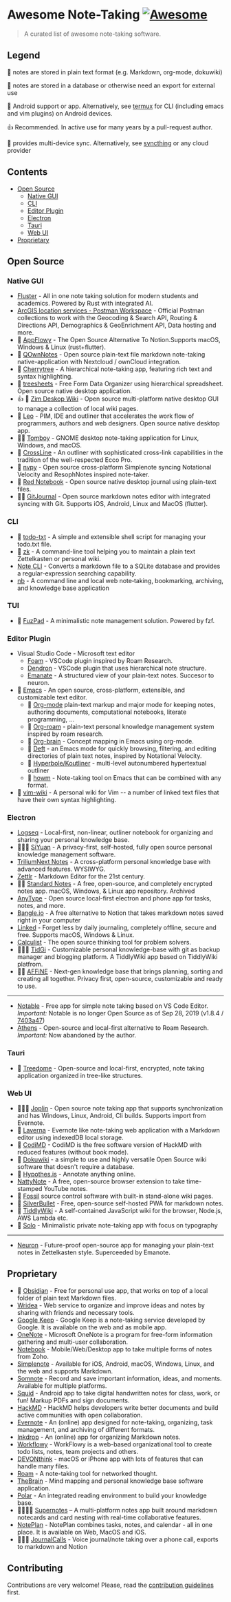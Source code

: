 # Awesome Note-Taking [![Awesome](https://awesome.re/badge.svg)](https://awesome.re)

> A curated list of awesome note-taking software.

## Legend

📖 notes are stored in plain text format (e.g. Markdown, org-mode, dokuwiki)

📕 notes are stored in a database or otherwise need an export for external use

🤖 Android support or app. Alternatively, see [termux](https://termux.dev/) for CLI (including emacs and vim plugins) on Android devices.

👍 Recommended. In active use for many years by a pull-request author.

🔁 provides multi-device sync. Alternatively, see [syncthing](https://syncthing.net/) or any cloud provider

## Contents

- [Open Source](#open-source)
  - [Native GUI](#native-gui)
  - [CLI](#cli)
  - [Editor Plugin](#editor-plugin)
  - [Electron](#electron)
  - [Tauri](#tauri)
  - [Web UI](#web-ui)
- [Proprietary](#proprietary)

## Open Source

### Native GUI

- [Fluster](https://fluster-one.vercel.app) - All in one note taking solution for modern students and academics. Powered by Rust with integrated AI.
- [ArcGIS location services - Postman Workspace](https://www.postman.com/arcgis-developer/workspace/arcgis-location-services) - Official Postman collections to work with the Geocoding & Search API, Routing & Directions API, Demographics & GeoEnrichment API, Data hosting and more.
- 📕 [AppFlowy](https://github.com/AppFlowy-IO/AppFlowy) - The Open Source Alternative To Notion.Supports macOS, Windows & Linux (rust+flutter).
- 📖 [QOwnNotes](https://www.qownnotes.org/) - Open source plain-text file markdown note-taking native-application with Nextcloud / ownCloud integration.
- 📕 [Cherrytree](http://www.giuspen.com/cherrytree) - A hierarchical note-taking app, featuring rich text and syntax highlighting.
- 📕 [treesheets](https://github.com/aardappel/treesheets) - Free Form Data Organizer using hierarchical spreadsheet. Open source native desktop application.
- 👍 📖 [Zim Deskop Wiki](https://zim-wiki.org/) - Open source multi-platform native desktop GUI to manage a collection of local wiki pages.
- 📕 [Leo](https://leo-editor.github.io/) - PIM, IDE and outliner that accelerates the work flow of programmers, authors and web designers. Open source native desktop app.
- 🤖🔁 [Tomboy](https://wiki.gnome.org/Apps/Tomboy) - GNOME desktop note-taking application for Linux, Windows, and macOS.
- 📕 [CrossLine](https://github.com/rochus-keller/CrossLine) - An outliner with sophisticated cross-link capabilities in the tradition of the well-respected Ecco Pro.
- 📖 [nvpy](https://github.com/cpbotha/nvpy) - Open source cross-platform Simplenote syncing Notational Velocity and ResophNotes inspired note-taker.
- 📖 [Red Notebook](https://rednotebook.app/) - Open source native desktop journal using plain-text files.
- 📖🤖 [GitJournal](https://github.com/GitJournal/GitJournal) - Open source markdown notes editor with integrated syncing with Git. Supports iOS, Android, Linux and MacOS (flutter).

### CLI

- 📖 [todo-txt](https://github.com/todotxt/todo.txt-cli) - A simple and extensible shell script for managing your todo.txt file.
- 📖 [zk](https://github.com/mickael-menu/zk) - A command-line tool helping you to maintain a plain text Zettelkasten or personal wiki.
- [Note CLI](https://github.com/yuis-ice/note-cli) - Converts a markdown file to a SQLite database and provides a regular-expression searching capability.
- [nb](https://github.com/xwmx/nb) - A command line and local web note‑taking, bookmarking, archiving, and knowledge base application

### TUI

- 📖 [FuzPad](https://github.com/JianZcar/FuzPad) - A minimalistic note management solution. Powered by fzf.

### Editor Plugin

- Visual Studio Code - Microsoft text editor
  - [Foam](https://foambubble.github.io/) - VSCode plugin inspired by Roam Research.
  - [Dendron](https://github.com/dendronhq/dendron) - VSCode plugin that uses hierarchical note structure.
  - [Emanate](https://github.com/srid/emanote) - A structured view of your plain-text notes. Succesor to neuron.
- 🤖 [Emacs](https://www.gnu.org/software/emacs/) - An open source, cross-platform, extensible, and customizable text editor.
  - 📖 [Org-mode](https://orgmode.org/) plain-text markup and major mode for keeping notes, authoring documents, computational notebooks, literate programming, …
  - 📖 [Org-roam](https://www.orgroam.com/) - plain-text personal knowledge management system inspired by roam research.
  - 📖 [Org-brain](https://github.com/Kungsgeten/org-brain) - Concept mapping in Emacs using org-mode.
  - 📖 [Deft](https://github.com/jrblevin/deft) - an Emacs mode for quickly browsing, filtering, and editing directories of plain text notes, inspired by Notational Velocity.
  - 📖 [Hyperbole/Koutliner](https://www.gnu.org/software/hyperbole/) - multi-level autonumbered hypertextual outliner
  - 📖 [howm](https://kaorahi.github.io/howm/) - Note-taking tool on Emacs that can be combined with any format.
- 📖 [vim-wiki](https://github.com/vimwiki/vimwiki) - A personal wiki for Vim -- a number of linked text files that have their own syntax highlighting.

### Electron

- [Logseq](https://github.com/logseq/logseq) - Local-first, non-linear, outliner notebook for organizing and sharing your personal knowledge base.
- 📕🤖🔁 [SiYuan](https://github.com/siyuan-note/siyuan) - A privacy-first, self-hosted, fully open source personal knowledge management software.
- [TriliumNext Notes](https://github.com/TriliumNext/Notes) - A cross-platform personal knowledge base with advanced features. WYSIWYG.
- [Zettlr](https://www.zettlr.com/) - Markdown Editor for the 21st century.
- 🤖🔁 [Standard Notes](https://github.com/standardnotes/app) - A free, open-source, and completely encrypted notes app. macOS, Windows, & Linux app repository. Archived
- [AnyType](https://anytype.io/) - Open source local-first electron and phone app for tasks, notes, and more.
- [Bangle.io](https://bangle.io) - A free alternative to Notion that takes markdown notes saved right in your computer
- [Linked](https://github.com/lostdesign/linked) - Forget less by daily journaling, completely offline, secure and free. Supports macOS, Windows & Linux.
- [Calculist](https://calculist.io/) - The open source thinking tool for problem solvers.
- 📖🤖🔁 [TidGi](https://github.com/tiddly-gittly/TidGi-Desktop) - Customizable personal knowledge-base with git as backup manager and blogging platform. A TiddlyWiki app based on TiddlyWiki platfrom.
- 📕🔁 [AFFiNE](https://github.com/toeverything/AFFiNE) - Next-gen knowledge base that brings planning, sorting and creating all together. Privacy first, open-source, customizable and ready to use.

---

- [Notable](https://notable.app/) - Free app for simple note taking based on VS Code Editor. _Important:_ Notable is no longer Open Source as of Sep 28, 2019 (v1.8.4 / [7403a47](https://github.com/notable/notable/commit/7403a47f7602860d227268dda08e3b6f504fd30c))
- [Athens](https://github.com/athensresearch/athens) - Open-source and local-first alternative to Roam Research. _Important:_ Now abandoned by the author.

### Tauri

- 📕 [Treedome](https://codeberg.org/solver-orgz/treedome) - Open-source and local-first, encrypted, note taking application organized in tree-like structures.

### Web UI

- 📖🤖🔁 [Joplin](https://joplinapp.org/) - Open source note taking app that supports synchronization and has Windows, Linux, Android, Cli builds. Supports import from Evernote.
- 📕 [Laverna](https://laverna.cc) - Evernote like note-taking web application with a Markdown editor using indexedDB local storage.
- 📖 [CodiMD](https://github.com/hackmdio/codimd) - CodiMD is the free software version of HackMD with reduced features (without book mode).
- 📖 [Dokuwiki](https://www.dokuwiki.org/dokuwiki) - a simple to use and highly versatile Open Source wiki software that doesn't require a database.
- 📕 [Hypothes.is](https://hypothes.is/) - Annotate anything online.
- [NattyNote](https://github.com/ahmedelq/NattyNote) - A free, open-source browser extension to take time-stamped YouTube notes.
- 📖 [Fossil](https://www2.fossil-scm.org/home/doc/trunk/www/index.wiki) source control software with built-in stand-alone wiki pages.
- 📖 [SilverBullet](https://github.com/silverbulletmd/silverbullet) - Free, open-source self-hosted PWA for markdown notes.
- 📖 [TiddlyWiki](https://github.com/TiddlyWiki/TiddlyWiki5) - A self-contained JavaScript wiki for the browser, Node.js, AWS Lambda etc.
- 📕 [Solo](https://github.com/johnSamilin/solo) - Minimalistic private note-taking app with focus on typography

---

- [Neuron](https://neuron.zettel.page/) - Future-proof open-source app for managing your plain-text notes in Zettelkasten style. Superceeded by Emanote.

## Proprietary

- 📖 [Obsidian](https://obsidian.md/) - Free for personal use app, that works on top of a local folder of plain text Markdown files.
- [Wridea](http://wridea.com) - Web service to organize and improve ideas and notes by sharing with friends and necessary tools.
- [Google Keep](https://keep.google.com) - Google Keep is a note-taking service developed by Google. It is available on the web and as mobile app.
- [OneNote](https://www.onenote.com) - Microsoft OneNote is a program for free-form information gathering and multi-user collaboration.
- [Notebook](https://www.zoho.com/notebook) - Mobile/Web/Desktop app to take multiple forms of notes from Zoho.
- [Simplenote](http://simplenote.com) - Available for iOS, Android, macOS, Windows, Linux, and the web and supports Markdown.
- [Somnote](http://somcloud.com/about/somnote) - Record and save important information, ideas, and moments. Available for multiple platforms.
- [Squid](http://squidnotes.com) - Android app to take digital handwritten notes for class, work, or fun! Markup PDFs and sign documents.
- [HackMD](https://hackmd.io) - HackMD helps developers write better documents and build active communities with open collaboration.
- [Evernote](https://www.evernote.com) - An (online) app designed for note-taking, organizing, task management, and archiving of different formats.
- [Inkdrop](https://www.inkdrop.info) - An (online) app for organizing Markdown notes.
- [Workflowy](https://workflowy.com) - WorkFlowy is a web-based organizational tool to create todo lists, notes, team projects and others.
- [DEVONthink](https://www.devontechnologies.com/apps/devonthink) - macOS or iPhone app with lots of features that can handle many files.
- [Roam](https://roamresearch.com/) - A note-taking tool for networked thought.
- [TheBrain](https://www.thebrain.com/) - Mind mapping and personal knowledge base software application.
- [Polar](https://getpolarized.io/) - An integrated reading environment to build your knowledge base.
- 📖📕🤖🔁 [Supernotes](https://supernotes.app) – A multi-platform notes app built around markdown notecards and card nesting with real-time collaborative features.
- [NotePlan](https://noteplan.co) - NotePlan combines tasks, notes, and calendar - all in one place. It is available on Web, MacOS and iOS.
- 📕🤖🔁 [JournalCalls](https://journalcalls.com) - Voice journal/note taking over a phone call, exports to markdown and Notion

## Contributing

Contributions are very welcome! Please, read the [contribution guidelines](contributing.md) first.
